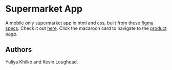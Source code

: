 # Supermarket App

A mobile only supermarket app in html and css, built from these [figma specs](https://www.figma.com/file/sxvmHpcg4GSBPdNH0Scjub/Figma-freebie?node-id=0%3A1). Check it out [here](https://kvnloughead.github.io/supermarket-app/index.html).  Click the macaroon card to navigate to the [product page](https://kvnloughead.github.io/supermarket-app/product.html).

## Authors

Yuliya Khilko and Kevin Loughead. 

